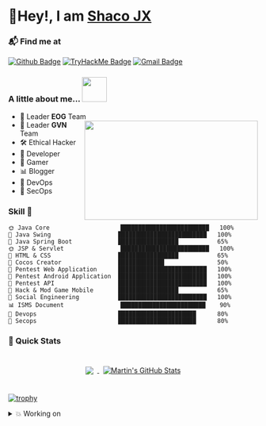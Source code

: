 <h1>🤙Hey!, I am <a href="https://github.com/shacojx">Shaco JX</a></h1>
</h1>

### 📬 Find me at

[![Github Badge](http://img.shields.io/badge/-Github-black?style=flat-square&logo=github&link=https://github.com/shacojx/)](https://github.com/shacojx/)
[![TryHackMe Badge](https://img.shields.io/badge/-Facebook-blue?style=flat-square&logo=facebook&logoColor=white&link=https://facebook.com/shaco.jx)](https://facebook.com/shaco.jx)
[![Gmail Badge](https://img.shields.io/badge/-Gmail-d14836?style=flat-square&logo=Gmail&logoColor=white&link=mailto:shacojx001@gmail.com)](mailto:shacojx001@gmail.com)


### A little about me... <img src="https://media.giphy.com/media/VgCDAzcKvsR6OM0uWg/giphy.gif" width="50">

- 🌱 Leader **EOG** Team  <img width="350" height="200" src="https://media.giphy.com/media/9B8wYztAoe1zO/source.gif" align=right>
- 🔭 Leader **GVN** Team
- 🛠 Ethical Hacker
- 🐞 Developer
- 🤖 Gamer
- 📊 Blogger
- 🤔 DevOps
- 👯 SecOps

### Skill 🐤 
```text
🌞 Java Core                    █████████████████████████   100% 
🌆 Java Swing                   █████████████████████████   100% 
🌃 Java Spring Boot             █████████████████           65% 
🌞 JSP & Servlet                █████████████████████████   100% 
👯 HTML & CSS                   █████████████████           65% 
🌆 Cocos Creator                █████████████               50%
🌙 Pentest Web Application      █████████████████████████   100%
🌃 Pentest Android Application  █████████████████████████   100%
🌆 Pentest API                  █████████████████████████   100%
🌆 Hack & Mod Game Mobile       █████████████████           65% 
🌃 Social Engineering           █████████████████████████   100%
📊 ISMS Document                ████████████████████████    90% 
🐞 Devops                       ██████████████████████      80% 
🤔 Secops                       ██████████████████████      80% 
```

### 🚀 Quick Stats
<p align="center">
<br>

<a href="https://github.com/shacojx">
  <img align="center" style="margin:0.5rem" src="https://github-readme-stats.vercel.app/api/top-langs/?username=shacojx&hide=html,css&title_color=ffffff&text_color=c9cacc&icon_color=4AB197&bg_color=1A2B34" />
</a>

<a href="https://github.com/shacojx">
  <img align="center" style="margin:0.5rem" src="https://github-readme-stats.vercel.app/api?username=shacojx&show_icons=true&line_height=27&count_private=true&title_color=ffffff&text_color=c9cacc&icon_color=4AB097&bg_color=1A2B34" alt="Martin's GitHub Stats" />
</a>

<br>
<br>
</p>

[![trophy](https://github-profile-trophy.vercel.app/?username=shacojx&theme=onedark)](https://github.com/shacojx)

<details>
<summary> 💥 Working on </summary>
<br>
<p align="center">
 📌 Pinned Repositories

<br>

<a href="https://github.com/shacojx/EScan">
  <img align="center" style="margin:0.5rem" src="https://github-readme-stats.vercel.app/api/pin/?username=shacojx&repo=EScan&title_color=ffffff&text_color=c9cacc&icon_color=4AB197&bg_color=1A2B34" />
</a>

<br>

<a href="https://github.com/shacojx/VinaScanHub">
  <img align="center" style="margin:0.5rem" src="https://github-readme-stats.vercel.app/api/pin/?username=shacojx&repo=VinaScanHub&title_color=ffffff&text_color=c9cacc&icon_color=4AB197&bg_color=1A2B34" />
</a>

<br>

<a href="https://github.com/shacojx/FTSec-Email-Spoofing-Tool">
  <img align="center" style="margin:0.5rem" src="https://github-readme-stats.vercel.app/api/pin/?username=shacojx&repo=FTSec-Email-Spoofing-Tool&title_color=ffffff&text_color=c9cacc&icon_color=4AB197&bg_color=1A2B34" />
</a>

<br>
<a href="https://github.com/shacojx/Exploit-XMLRPC-Toolkit">
  <img align="center" style="margin:0.5rem" src="https://github-readme-stats.vercel.app/api/pin/?username=shacojx&repo=Exploit-XMLRPC-Toolkit&title_color=ffffff&text_color=c9cacc&icon_color=4AB197&bg_color=1A2B34" />
</a>

<br>
<br>
</p>
📝 Latest Blog Posts

<br>

<!-- BLOG-POST-LIST:START -->
- [Building automated software scan security vulnerabilities in web applications - EOG Team](https://shacojx.blogspot.com/2020/08/building-automated-software-scan.html)
- [How to me cheat auto select answer correct "EOS Client (Exam final Tool at FPT University)"?](https://shacojx.blogspot.com/2021/07/how-to-i-cheat-auto-select-answer.html)
- [Fake Mail with Java](https://shacojx.blogspot.com/2019/04/fake-mail-with-java-hoa-roi-cua-phat.html)
- [FPT University Phishing mail spoofing](https://shacojx.blogspot.com/2019/04/drama-fpt-phishing-mail-thoi-anh-khong.html)
<!-- BLOG-POST-LIST:END -->

<br>

</details>

